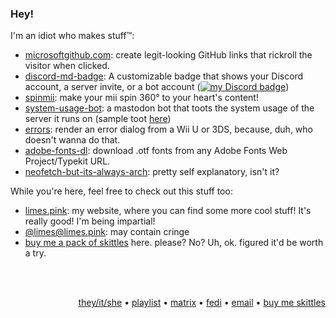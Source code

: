 ### Hey!

I'm an idiot who makes stuff™:

- [microsoftgithub.com](https://microsoftgithub.com/usage): create legit-looking GitHub links that rickroll the visitor when clicked.
- [discord-md-badge](https://github.com/gitlimes/discord-md-badge): A customizable badge that shows your Discord account, a server invite, or a bot account ([![my Discord badge](https://dcbadge.limes.pink/api/shield/406125028065804289?style=flat)](https://github.com/gitlimes/discord-md-badge))
- [spinmii](https://limes.pink/spinmii): make your mii spin 360° to your heart's content!
- [system-usage-bot](https://github.com/gitlimes/system-usage-bot): a mastodon bot that toots the system usage of the server it runs on (sample toot [here](https://fedi.limes.pink/@system/111553177338989258))
- [errors](https://limes.pink/errors): render an error dialog from a Wii U or 3DS, because, duh, who doesn't wanna do that.
- [adobe-fonts-dl](https://limes.pink/adobe-fonts-dl): download .otf fonts from any Adobe Fonts Web Project/Typekit URL.
- [neofetch-but-its-always-arch](https://github.com/gitlimes/neofetch-but-its-always-arch): pretty self explanatory, isn't it?


While you're here, feel free to check out this stuff too:
- [limes.pink](https://limes.pink/): my website, where you can find some more cool stuff! It's really good! I'm being impartial!
- [@limes@limes.pink](https://fedi.limes.pink/@limes): may contain cringe
- [buy me a pack of skittles](https://liberapay.com/limes) here. please? No? Uh, ok. figured it'd be worth a try.

<br />
<br />
<p align="right">
  <a target="_blank" href="https://pronouns.cc/@limes">they/it/she</a> • <a target="_blank" href="https://open.spotify.com/playlist/5rx5PZoWqEeaoivwz350Ki">playlist</a> • <a target="_blank" href="https://matrix.to/#/@limes:limes.pink">matrix</a> • <a target="_blank" href="https://fedi.limes.pink/@limes">fedi</a> • <a target="_blank" href="mailto:hey@limes.pink">email</a> • <a target="_blank" href="https://liberapay.com/limes">buy me skittles</a>
</p>
